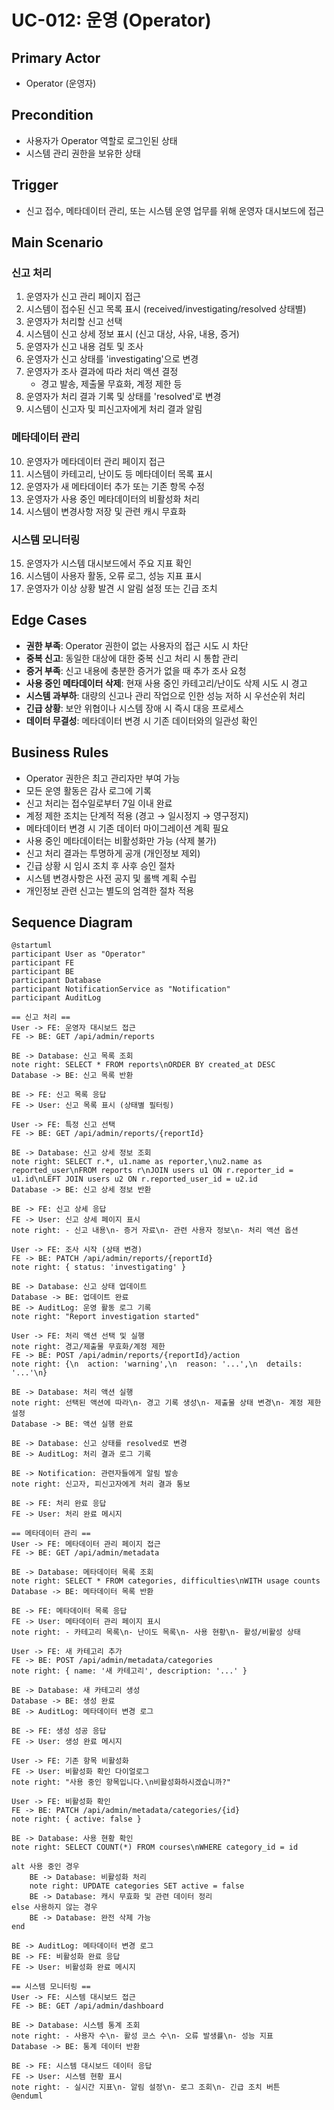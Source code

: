 # UC-012: 운영 (Operator)

## Primary Actor
- Operator (운영자)

## Precondition
- 사용자가 Operator 역할로 로그인된 상태
- 시스템 관리 권한을 보유한 상태

## Trigger
- 신고 접수, 메타데이터 관리, 또는 시스템 운영 업무를 위해 운영자 대시보드에 접근

## Main Scenario

### 신고 처리
1. 운영자가 신고 관리 페이지 접근
2. 시스템이 접수된 신고 목록 표시 (received/investigating/resolved 상태별)
3. 운영자가 처리할 신고 선택
4. 시스템이 신고 상세 정보 표시 (신고 대상, 사유, 내용, 증거)
5. 운영자가 신고 내용 검토 및 조사
6. 운영자가 신고 상태를 'investigating'으로 변경
7. 운영자가 조사 결과에 따라 처리 액션 결정
   - 경고 발송, 제출물 무효화, 계정 제한 등
8. 운영자가 처리 결과 기록 및 상태를 'resolved'로 변경
9. 시스템이 신고자 및 피신고자에게 처리 결과 알림

### 메타데이터 관리
10. 운영자가 메타데이터 관리 페이지 접근
11. 시스템이 카테고리, 난이도 등 메타데이터 목록 표시
12. 운영자가 새 메타데이터 추가 또는 기존 항목 수정
13. 운영자가 사용 중인 메타데이터의 비활성화 처리
14. 시스템이 변경사항 저장 및 관련 캐시 무효화

### 시스템 모니터링
15. 운영자가 시스템 대시보드에서 주요 지표 확인
16. 시스템이 사용자 활동, 오류 로그, 성능 지표 표시
17. 운영자가 이상 상황 발견 시 알림 설정 또는 긴급 조치

## Edge Cases

- **권한 부족**: Operator 권한이 없는 사용자의 접근 시도 시 차단
- **중복 신고**: 동일한 대상에 대한 중복 신고 처리 시 통합 관리
- **증거 부족**: 신고 내용에 충분한 증거가 없을 때 추가 조사 요청
- **사용 중인 메타데이터 삭제**: 현재 사용 중인 카테고리/난이도 삭제 시도 시 경고
- **시스템 과부하**: 대량의 신고나 관리 작업으로 인한 성능 저하 시 우선순위 처리
- **긴급 상황**: 보안 위협이나 시스템 장애 시 즉시 대응 프로세스
- **데이터 무결성**: 메타데이터 변경 시 기존 데이터와의 일관성 확인

## Business Rules

- Operator 권한은 최고 관리자만 부여 가능
- 모든 운영 활동은 감사 로그에 기록
- 신고 처리는 접수일로부터 7일 이내 완료
- 계정 제한 조치는 단계적 적용 (경고 → 일시정지 → 영구정지)
- 메타데이터 변경 시 기존 데이터 마이그레이션 계획 필요
- 사용 중인 메타데이터는 비활성화만 가능 (삭제 불가)
- 신고 처리 결과는 투명하게 공개 (개인정보 제외)
- 긴급 상황 시 임시 조치 후 사후 승인 절차
- 시스템 변경사항은 사전 공지 및 롤백 계획 수립
- 개인정보 관련 신고는 별도의 엄격한 절차 적용

## Sequence Diagram

```plantuml
@startuml
participant User as "Operator"
participant FE
participant BE
participant Database
participant NotificationService as "Notification"
participant AuditLog

== 신고 처리 ==
User -> FE: 운영자 대시보드 접근
FE -> BE: GET /api/admin/reports

BE -> Database: 신고 목록 조회
note right: SELECT * FROM reports\nORDER BY created_at DESC
Database -> BE: 신고 목록 반환

BE -> FE: 신고 목록 응답
FE -> User: 신고 목록 표시 (상태별 필터링)

User -> FE: 특정 신고 선택
FE -> BE: GET /api/admin/reports/{reportId}

BE -> Database: 신고 상세 정보 조회
note right: SELECT r.*, u1.name as reporter,\nu2.name as reported_user\nFROM reports r\nJOIN users u1 ON r.reporter_id = u1.id\nLEFT JOIN users u2 ON r.reported_user_id = u2.id
Database -> BE: 신고 상세 정보 반환

BE -> FE: 신고 상세 응답
FE -> User: 신고 상세 페이지 표시
note right: - 신고 내용\n- 증거 자료\n- 관련 사용자 정보\n- 처리 액션 옵션

User -> FE: 조사 시작 (상태 변경)
FE -> BE: PATCH /api/admin/reports/{reportId}
note right: { status: 'investigating' }

BE -> Database: 신고 상태 업데이트
Database -> BE: 업데이트 완료
BE -> AuditLog: 운영 활동 로그 기록
note right: "Report investigation started"

User -> FE: 처리 액션 선택 및 실행
note right: 경고/제출물 무효화/계정 제한
FE -> BE: POST /api/admin/reports/{reportId}/action
note right: {\n  action: 'warning',\n  reason: '...',\n  details: '...'\n}

BE -> Database: 처리 액션 실행
note right: 선택된 액션에 따라\n- 경고 기록 생성\n- 제출물 상태 변경\n- 계정 제한 설정
Database -> BE: 액션 실행 완료

BE -> Database: 신고 상태를 resolved로 변경
BE -> AuditLog: 처리 결과 로그 기록

BE -> Notification: 관련자들에게 알림 발송
note right: 신고자, 피신고자에게 처리 결과 통보

BE -> FE: 처리 완료 응답
FE -> User: 처리 완료 메시지

== 메타데이터 관리 ==
User -> FE: 메타데이터 관리 페이지 접근
FE -> BE: GET /api/admin/metadata

BE -> Database: 메타데이터 목록 조회
note right: SELECT * FROM categories, difficulties\nWITH usage counts
Database -> BE: 메타데이터 목록 반환

BE -> FE: 메타데이터 목록 응답
FE -> User: 메타데이터 관리 페이지 표시
note right: - 카테고리 목록\n- 난이도 목록\n- 사용 현황\n- 활성/비활성 상태

User -> FE: 새 카테고리 추가
FE -> BE: POST /api/admin/metadata/categories
note right: { name: '새 카테고리', description: '...' }

BE -> Database: 새 카테고리 생성
Database -> BE: 생성 완료
BE -> AuditLog: 메타데이터 변경 로그

BE -> FE: 생성 성공 응답
FE -> User: 생성 완료 메시지

User -> FE: 기존 항목 비활성화
FE -> User: 비활성화 확인 다이얼로그
note right: "사용 중인 항목입니다.\n비활성화하시겠습니까?"

User -> FE: 비활성화 확인
FE -> BE: PATCH /api/admin/metadata/categories/{id}
note right: { active: false }

BE -> Database: 사용 현황 확인
note right: SELECT COUNT(*) FROM courses\nWHERE category_id = id

alt 사용 중인 경우
    BE -> Database: 비활성화 처리
    note right: UPDATE categories SET active = false
    BE -> Database: 캐시 무효화 및 관련 데이터 정리
else 사용하지 않는 경우
    BE -> Database: 완전 삭제 가능
end

BE -> AuditLog: 메타데이터 변경 로그
BE -> FE: 비활성화 완료 응답
FE -> User: 비활성화 완료 메시지

== 시스템 모니터링 ==
User -> FE: 시스템 대시보드 접근
FE -> BE: GET /api/admin/dashboard

BE -> Database: 시스템 통계 조회
note right: - 사용자 수\n- 활성 코스 수\n- 오류 발생률\n- 성능 지표
Database -> BE: 통계 데이터 반환

BE -> FE: 시스템 대시보드 데이터 응답
FE -> User: 시스템 현황 표시
note right: - 실시간 지표\n- 알림 설정\n- 로그 조회\n- 긴급 조치 버튼
@enduml
```
